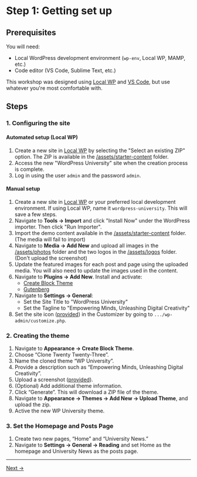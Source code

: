 # Step 1: Getting set up

## Prerequisites
You will need:
- Local WordPress development environment (`wp-env`, Local WP, MAMP, etc.)
- Code editor (VS Code, Sublime Text, etc.)

This workshop was designed using [Local WP](https://localwp.com/) and [VS Code](https://code.visualstudio.com/), but use whatever you're most comfortable with.

## Steps

### 1. Configuring the site

#### Automated setup (Local WP)

1. Create a new site in [Local WP](https://localwp.com/) by selecting the "Select an existing ZIP" option. The ZIP is available in the [/assets/starter-content](/assets/starter-content/wordpress-university.zip) folder.
2. Access the new "WordPress University" site when the creation process is complete.
3. Log in using the user `admin` and the password `admin`.

#### Manual setup

1. Create a new site in [Local WP](https://localwp.com/) or your preferred local development environment. If using Local WP, name it `wordpress-university`. This will save a few steps.
2. Navigate to **Tools → Import** and click "Install Now" under the WordPress importer. Then click "Run Importer".
3. Import the demo content available in the [/assets/starter-content](/assets/starter-content/wordpressuniversity.content.xml) folder. (The media will fail to import)
4. Navigate to **Media → Add New** and upload all images in the [/assets/photos](./assets/photos/) folder and the two logos in the [/assets/logos](./assets/logos/) folder. (Don't upload the screenshot)
5. Update the featured images for each post and page using the uploaded media. You will also need to update the images used in the content.
6. Navigate to **Plugins → Add New**. Install and activate:
    * [Create Block Theme](https://wordpress.org/plugins/create-block-theme/)
    * [Gutenberg](https://wordpress.org/plugins/gutenberg/)
6. Navigate to **Settings → General**:
    * Set the Site Title to "WordPress University"
    * Set the Tagline to "Empowering Minds, Unleashing Digital Creativity"
7. Set the site icon ([provided](/assets/logos/WordPress%20University%20-%20Site%20Icon.png)) in the Customizer by going to `.../wp-admin/customize.php`.

### 2. Creating the theme
1. Navigate to **Appearance → Create Block Theme**.
4. Choose “Clone Twenty Twenty-Three”.
5. Name the cloned theme “WP University”.
6. Provide a description such as “Empowering Minds, Unleashing Digital Creativity”.
7. Upload a screenshot ([provided](./assets/logos/WordPress%20University%20-%20Screenshot.png)).
8. (Optional) Add additional theme information.
9. Click “Generate”. This will download a ZIP file of the theme.
10. Navigate to **Appearance → Themes → Add New → Upload Theme**, and upload the zip. 
11. Active the new WP University theme.

### 3. Set the Homepage and Posts Page
1. Create two new pages, “Home” and “University News.” 
2. Navigate to **Settings → General → Reading** and set Home as the homepage and University News as the posts page.

---
[Next →](/steps/step-2/readme.md)
